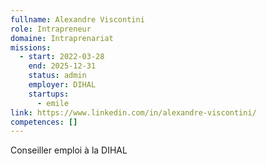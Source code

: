 ```yaml
---
fullname: Alexandre Viscontini
role: Intrapreneur
domaine: Intraprenariat
missions:
  - start: 2022-03-28
    end: 2025-12-31
    status: admin
    employer: DIHAL
    startups:
      - emile
link: https://www.linkedin.com/in/alexandre-viscontini/
competences: []
---
```

Conseiller emploi à la DIHAL